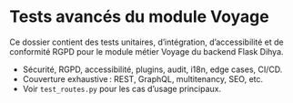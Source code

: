 # Tests avancés du module Voyage

Ce dossier contient des tests unitaires, d’intégration, d’accessibilité et de conformité RGPD pour le module métier Voyage du backend Flask Dihya.

- Sécurité, RGPD, accessibilité, plugins, audit, i18n, edge cases, CI/CD.
- Couverture exhaustive : REST, GraphQL, multitenancy, SEO, etc.
- Voir `test_routes.py` pour les cas d’usage principaux.
